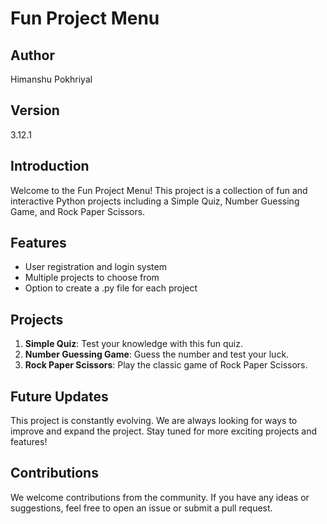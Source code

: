 # Fun Project Menu

## Author
Himanshu Pokhriyal

## Version
3.12.1

## Introduction
Welcome to the Fun Project Menu! This project is a collection of fun and interactive Python projects including a Simple Quiz, Number Guessing Game, and Rock Paper Scissors. 

## Features
- User registration and login system
- Multiple projects to choose from
- Option to create a .py file for each project

## Projects
1. **Simple Quiz**: Test your knowledge with this fun quiz.
2. **Number Guessing Game**: Guess the number and test your luck.
3. **Rock Paper Scissors**: Play the classic game of Rock Paper Scissors.

## Future Updates
This project is constantly evolving. We are always looking for ways to improve and expand the project. Stay tuned for more exciting projects and features!

## Contributions
We welcome contributions from the community. If you have any ideas or suggestions, feel free to open an issue or submit a pull request.



